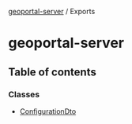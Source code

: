 [geoportal-server](README.md) / Exports

# geoportal-server

## Table of contents

### Classes

- [ConfigurationDto](classes/ConfigurationDto.md)
